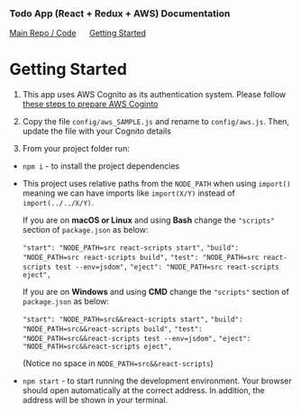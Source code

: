 ### Todo App (React + Redux + AWS) Documentation
[Main Repo / Code](https://github.com/dominicfallows/todo-app-react-redux-aws) &nbsp;&nbsp;&nbsp;&nbsp; [Getting Started](https://github.com/dominicfallows/todo-app-react-redux-aws/blob/master/docs/getting-started.md)

# Getting Started

1. This app uses AWS Cognito as its authentication system. Please follow [these steps to prepare AWS Coginto](https://github.com/dominicfallows/todo-app-react-redux-aws/blob/master/docs/getting-started-aws-cognito.md) 

2. Copy the file `config/aws_SAMPLE.js` and rename to `config/aws.js`. Then, update the file with your Cognito details

3. From your project folder run: 
  - `npm i` - to install the project dependencies

  - This project uses relative paths from the `NODE_PATH` when using `import()` meaning we can have imports like `import(X/Y)` instead of `import(../../X/Y)`. 

      If you are on **macOS or Linux** and using **Bash** change the `"scripts"` section of `package.json` as below:

      `"start": "NODE_PATH=src react-scripts start",`
      `"build": "NODE_PATH=src react-scripts build",`
      `"test": "NODE_PATH=src react-scripts test --env=jsdom",`
      `"eject": "NODE_PATH=src react-scripts eject",`
    
      If you are on **Windows** and using **CMD** change the `"scripts"` section of `package.json` as below:
    
      `"start": "NODE_PATH=src&&react-scripts start",`
      `"build": "NODE_PATH=src&&react-scripts build",`
      `"test": "NODE_PATH=src&&react-scripts test --env=jsdom",`
      `"eject": "NODE_PATH=src&&react-scripts eject",`
    
      (Notice no space in `NODE_PATH=src&&react-scripts`)

  - `npm start` - to start running the development environment. Your browser should open automatically at the correct address. In addition, the address will be shown in your terminal. 
  
